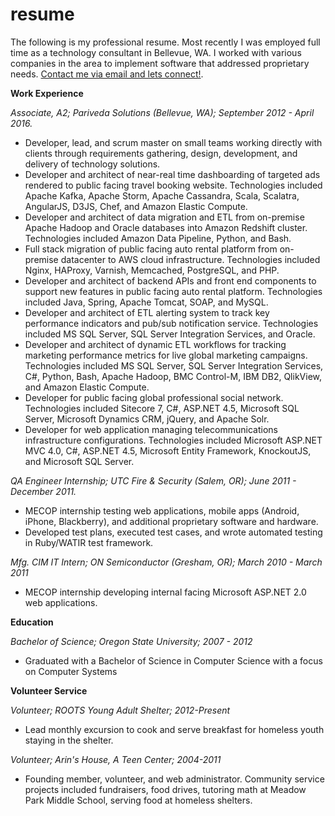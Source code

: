 # resume

The following is my professional resume. Most recently I was employed full time as a technology consultant in Bellevue, WA. I worked with various companies in the area to implement software that addressed proprietary needs. [Contact me via email and lets connect!](mailto:dmlogs@gmail.com "Contact via dmlogs@gmail.com").

**Work Experience**

_Associate, A2; Pariveda Solutions (Bellevue, WA); September 2012 - April 2016._

- Developer, lead, and scrum master on small teams working directly with clients through requirements gathering, design, development, and delivery of technology solutions.
- Developer and architect of near-real time dashboarding of targeted ads rendered to public facing travel booking website. Technologies included Apache Kafka, Apache Storm, Apache Cassandra, Scala, Scalatra, AngularJS, D3JS, Chef, and Amazon Elastic Compute.
- Developer and architect of data migration and ETL from on-premise Apache Hadoop and Oracle databases into Amazon Redshift cluster. Technologies included Amazon Data Pipeline, Python, and Bash.
- Full stack migration of public facing auto rental platform from on-premise datacenter to AWS cloud infrastructure. Technologies included Nginx, HAProxy, Varnish, Memcached, PostgreSQL, and PHP.
- Developer and architect of backend APIs and front end components to support new features in public facing auto rental platform. Technologies included Java, Spring, Apache Tomcat, SOAP, and MySQL.
- Developer and architect of ETL alerting system to track key performance indicators and pub/sub notification service. Technologies included MS SQL Server, SQL Server Integration Services, and Oracle.
- Developer and architect of dynamic ETL workflows for tracking marketing performance metrics for live global marketing campaigns. Technologies included MS SQL Server, SQL Server Integration Services, C#, Python, Bash, Apache Hadoop, BMC Control-M, IBM DB2, QlikView, and Amazon Elastic Compute.
- Developer for public facing global professional social network. Technologies included Sitecore 7, C#, ASP.NET 4.5, Microsoft SQL Server, Microsoft Dynamics CRM, jQuery, and Apache Solr.
- Developer for web application managing telecommunications infrastructure configurations. Technologies included Microsoft ASP.NET MVC 4.0, C#, ASP.NET 4.5, Microsoft Entity Framework, KnockoutJS, and Microsoft SQL Server.

_QA Engineer Internship; UTC Fire & Security (Salem, OR); June 2011 - December 2011._

- MECOP internship testing web applications, mobile apps (Android, iPhone, Blackberry), and additional proprietary software and hardware.
- Developed test plans, executed test cases, and wrote automated testing in Ruby/WATIR test framework.

_Mfg. CIM IT Intern; ON Semiconductor (Gresham, OR); March 2010 - March 2011_

- MECOP internship developing internal facing Microsoft ASP.NET 2.0 web applications.

**Education**

_Bachelor of Science; Oregon State University; 2007 - 2012_

- Graduated with a Bachelor of Science in Computer Science with a focus on Computer Systems

**Volunteer Service**

_Volunteer; ROOTS Young Adult Shelter; 2012-Present_

- Lead monthly excursion to cook and serve breakfast for homeless youth staying in the shelter.

_Volunteer; Arin's House, A Teen Center; 2004-2011_

- Founding member, volunteer, and web administrator. Community service projects included fundraisers, food drives, tutoring math at Meadow Park Middle School, serving food at homeless shelters.
